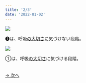 ```yaml
---
title: '2/3'
date: '2022-01-02'
---
```

![](/images/01_1.jpg)

➊は、呼吸[の大切さ]()に気づけない段階。   

![](/images/01_2.jpg)

①は、呼吸[の大切さ]()に気づける段階。

　  
[ → 次へ ](/posts/1-3)
